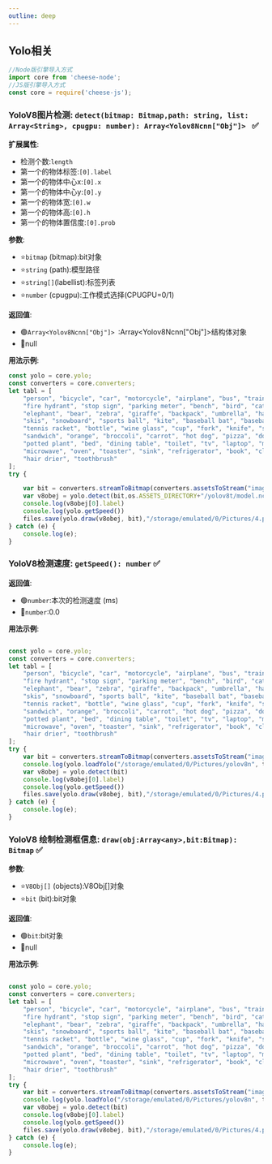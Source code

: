 ```yaml
---
outline: deep
---
```


## Yolo相关

```javascript
//Node版引擎导入方式
import core from 'cheese-node';
//JS版引擎导入方式
const core = require('cheese-js');
```

### YoloV8图片检测: `detect(bitmap: Bitmap,path: string, list: Array<String>, cpugpu: number): Array<Yolov8Ncnn["Obj"]> ` :white_check_mark:

**扩展属性**:

- 检测个数:`length`
- 第一个的物体标签:`[0].label`
- 第一个的物体中心x:`[0].x`
- 第一个的物体中心y:`[0].y`
- 第一个的物体宽:`[0].w`
- 第一个的物体高:`[0].h`
- 第一个的物体置信度:`[0].prob`

**参数**:

- ⭐`bitmap` (bitmap):bit对象
- ⭐`string` (path):模型路径
- ⭐`string[]`(labellist):标签列表
- ⭐`number` (cpugpu):工作模式选择(CPUGPU=0/1)

**返回值**:

- :green_circle:`Array<Yolov8Ncnn["Obj"]> `:Array<Yolov8Ncnn["Obj"]>结构体对象
- :red_circle:null

**用法示例**:

```javascript
const yolo = core.yolo;
const converters = core.converters;
let tabl = [
    "person", "bicycle", "car", "motorcycle", "airplane", "bus", "train", "truck", "boat", "traffic light",
    "fire hydrant", "stop sign", "parking meter", "bench", "bird", "cat", "dog", "horse", "sheep", "cow",
    "elephant", "bear", "zebra", "giraffe", "backpack", "umbrella", "handbag", "tie", "suitcase", "frisbee",
    "skis", "snowboard", "sports ball", "kite", "baseball bat", "baseball glove", "skateboard", "surfboard",
    "tennis racket", "bottle", "wine glass", "cup", "fork", "knife", "spoon", "bowl", "banana", "apple",
    "sandwich", "orange", "broccoli", "carrot", "hot dog", "pizza", "donut", "cake", "chair", "couch",
    "potted plant", "bed", "dining table", "toilet", "tv", "laptop", "mouse", "remote", "keyboard", "cell phone",
    "microwave", "oven", "toaster", "sink", "refrigerator", "book", "clock", "vase", "scissors", "teddy bear",
    "hair drier", "toothbrush"
];
try {

    var bit = converters.streamToBitmap(converters.assetsToStream("image.png"))
    var v8obej = yolo.detect(bit,os.ASSETS_DIRECTORY+"/yolov8t/model.ncnn", tabl, 0)
    console.log(v8obej[0].label)
    console.log(yolo.getSpeed())
    files.save(yolo.draw(v8obej, bit),"/storage/emulated/0/Pictures/4.png")
} catch (e) {
    console.log(e);
}
```

### YoloV8检测速度: `getSpeed(): number` :white_check_mark:

**返回值**:

- :green_circle:`number`:本次的检测速度 (ms)
- :red_circle:`number`:0.0

**用法示例**:

```javascript

const yolo = core.yolo;
const converters = core.converters;
let tabl = [
    "person", "bicycle", "car", "motorcycle", "airplane", "bus", "train", "truck", "boat", "traffic light",
    "fire hydrant", "stop sign", "parking meter", "bench", "bird", "cat", "dog", "horse", "sheep", "cow",
    "elephant", "bear", "zebra", "giraffe", "backpack", "umbrella", "handbag", "tie", "suitcase", "frisbee",
    "skis", "snowboard", "sports ball", "kite", "baseball bat", "baseball glove", "skateboard", "surfboard",
    "tennis racket", "bottle", "wine glass", "cup", "fork", "knife", "spoon", "bowl", "banana", "apple",
    "sandwich", "orange", "broccoli", "carrot", "hot dog", "pizza", "donut", "cake", "chair", "couch",
    "potted plant", "bed", "dining table", "toilet", "tv", "laptop", "mouse", "remote", "keyboard", "cell phone",
    "microwave", "oven", "toaster", "sink", "refrigerator", "book", "clock", "vase", "scissors", "teddy bear",
    "hair drier", "toothbrush"
];
try {
    var bit = converters.streamToBitmap(converters.assetsToStream("image.png"))
    console.log(yolo.loadYolo("/storage/emulated/0/Pictures/yolov8n", tabl, 0))
    var v8obej = yolo.detect(bit)
    console.log(v8obej[0].label)
    console.log(yolo.getSpeed())
    files.save(yolo.draw(v8obej, bit),"/storage/emulated/0/Pictures/4.png")
} catch (e) {
    console.log(e);
}
```

### YoloV8 绘制检测框信息: `draw(obj:Array<any>,bit:Bitmap): Bitmap` :white_check_mark:

**参数**:

- ⭐`V8Obj[]` (objects):V8Obj[]对象
- ⭐`bit` (bit):bit对象

**返回值**:

- :green_circle:`bit`:bit对象
- :red_circle:null

**用法示例**:

```javascript

const yolo = core.yolo;
const converters = core.converters;
let tabl = [
    "person", "bicycle", "car", "motorcycle", "airplane", "bus", "train", "truck", "boat", "traffic light",
    "fire hydrant", "stop sign", "parking meter", "bench", "bird", "cat", "dog", "horse", "sheep", "cow",
    "elephant", "bear", "zebra", "giraffe", "backpack", "umbrella", "handbag", "tie", "suitcase", "frisbee",
    "skis", "snowboard", "sports ball", "kite", "baseball bat", "baseball glove", "skateboard", "surfboard",
    "tennis racket", "bottle", "wine glass", "cup", "fork", "knife", "spoon", "bowl", "banana", "apple",
    "sandwich", "orange", "broccoli", "carrot", "hot dog", "pizza", "donut", "cake", "chair", "couch",
    "potted plant", "bed", "dining table", "toilet", "tv", "laptop", "mouse", "remote", "keyboard", "cell phone",
    "microwave", "oven", "toaster", "sink", "refrigerator", "book", "clock", "vase", "scissors", "teddy bear",
    "hair drier", "toothbrush"
];
try {
    var bit = converters.streamToBitmap(converters.assetsToStream("image.png"))
    console.log(yolo.loadYolo("/storage/emulated/0/Pictures/yolov8n", tabl, 0))
    var v8obej = yolo.detect(bit)
    console.log(v8obej[0].label)
    console.log(yolo.getSpeed())
    files.save(yolo.draw(v8obej, bit),"/storage/emulated/0/Pictures/4.png")
} catch (e) {
    console.log(e);
}
```



